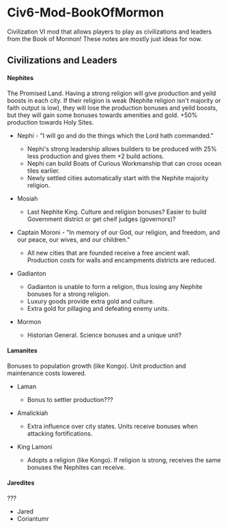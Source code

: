 # Civ6-Mod-BookOfMormon
Civilization VI mod that allows players to play as civilizations and leaders from the Book of Mormon!
These notes are mostly just ideas for now.

## Civilizations and Leaders

#### Nephites
The Promised Land. Having a strong religion will give production and yeild boosts in each city. If their religion is weak (Nephite religion isn't majority or faith output is low), they will lose the production bonuses and yeild boosts, but they will gain some bonuses towards amenities and gold. +50% production towards Holy Sites.
- Nephi - "I will go and do the things which the Lord hath commanded."
  - Nephi's strong leadership allows builders to be produced with 25% less production and gives them +2 build actions.
  - Nephi can build Boats of Curious Workmanship that can cross ocean tiles earlier.
  - Newly settled cities automatically start with the Nephite majority religion.

- Mosiah 
  - Last Nephite King. Culture and religion bonuses? Easier to build Government district or get cheif judges (governors)?

- Captain Moroni - "In memory of our God, our religion, and freedom, and our peace, our wives, and our children."
  - All new cities that are founded receive a free ancient wall. Production costs for walls and encampments districts are reduced.

- Gadianton
  - Gadianton is unable to form a religion, thus losing any Nephite bonuses for a strong religion. 
  - Luxury goods provide extra gold and culture.
  - Extra gold for pillaging and defeating enemy units.

- Mormon
  - Historian General. Science bonuses and a unique unit?

#### Lamanites
Bonuses to population growth (like Kongo). Unit production and maintenance costs lowered. 
- Laman
  - Bonus to settler production???

- Amalickiah
  - Extra influence over city states. Units receive bonuses when attacking fortifications.

- King Lamoni
  - Adopts a religion (like Kongo). If religion is strong, receives the same bonuses the Nephites can receive.

#### Jaredites
???
- Jared
- Coriantumr
